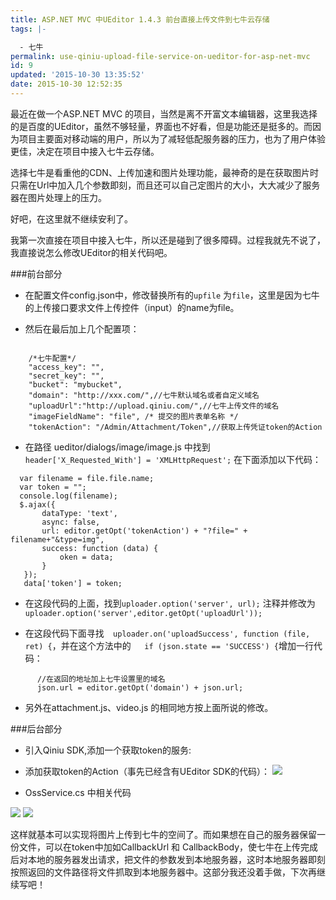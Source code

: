```yaml
---
title: ASP.NET MVC 中UEditor 1.4.3 前台直接上传文件到七牛云存储
tags: |-

  - 七牛
permalink: use-qiniu-upload-file-service-on-ueditor-for-asp-net-mvc
id: 9
updated: '2015-10-30 13:35:52'
date: 2015-10-30 12:52:35
---
```


最近在做一个ASP.NET MVC 的项目，当然是离不开富文本编辑器，这里我选择的是百度的UEditor，虽然不够轻量，界面也不好看，但是功能还是挺多的。而因为项目主要面对移动端的用户，所以为了减轻低配服务器的压力，也为了用户体验更佳，决定在项目中接入七牛云存储。

选择七牛是看重他的CDN、上传加速和图片处理功能，最神奇的是在获取图片时只需在Url中加入几个参数即刻，而且还可以自己定图片的大小，大大减少了服务器在图片处理上的压力。

好吧，在这里就不继续安利了。

我第一次直接在项目中接入七牛，所以还是碰到了很多障碍。过程我就先不说了，我直接说怎么修改UEditor的相关代码吧。

###前台部分

- 在配置文件config.json中，修改替换所有的`upfile` 为`file`，这里是因为七牛的上传接口要求文件上传控件（input）的name为file。

- 然后在最后加上几个配置项：
```

    /*七牛配置*/
    "access_key": "",
    "secret_key": "",
    "bucket": "mybucket",
    "domain": "http://xxx.com/",//七牛默认域名或者自定义域名
    "uploadUrl":"http://upload.qiniu.com/",//七牛上传文件的域名
    "imageFieldName": "file", /* 提交的图片表单名称 */
    "tokenAction": "/Admin/Attachment/Token",//获取上传凭证token的Action
```

- 在路径 ueditor/dialogs/image/image.js 中找到` header['X_Requested_With'] = 'XMLHttpRequest';` 在下面添加以下代码：

```
  var filename = file.file.name;
  var token = "";
  console.log(filename);
  $.ajax({
       dataType: 'text',
       async: false,
       url: editor.getOpt('tokenAction') + "?file=" + filename+"&type=img",
       success: function (data) {
           oken = data;
       }
   });
   data['token'] = token;
```

- 在这段代码的上面，找到`uploader.option('server', url);`
注释并修改为`uploader.option('server',editor.getOpt('uploadUrl'));`

- 在这段代码下面寻找`  uploader.on('uploadSuccess', function (file, ret) {`，并在这个方法中的`   if (json.state == 'SUCCESS') {`增加一行代码：
```
      //在返回的地址加上七牛设置里的域名
      json.url = editor.getOpt('domain') + json.url;
```

- 另外在attachment.js、video.js 的相同地方按上面所说的修改。

###后台部分

- 引入Qiniu SDK,添加一个获取token的服务:

- 添加获取token的Action（事先已经含有UEditor SDK的代码）：
![ ](http://cdn.blog.yangshunjie.com/image/2/80/e2d2079f10dae2c8d51d0b96fe131.png)

- OssService.cs 中相关代码

![](http://cdn.blog.yangshunjie.com/image/d/b4/cbafea85536df7484629196a29cd6.png)
![](http://cdn.blog.yangshunjie.com/image/4/18/4538ae76b6e196c09489c059a8651.png)

这样就基本可以实现将图片上传到七牛的空间了。而如果想在自己的服务器保留一份文件，可以在token中加如CallbackUrl 和 CallbackBody，使七牛在上传完成后对本地的服务器发出请求，把文件的参数发到本地服务器，这时本地服务器即刻按照返回的文件路径将文件抓取到本地服务器中。这部分我还没着手做，下次再继续写吧！